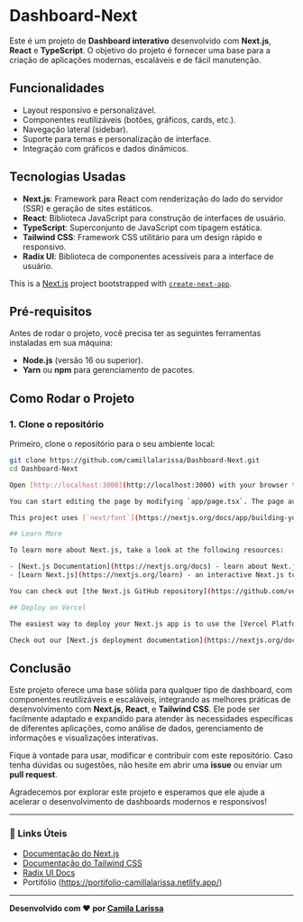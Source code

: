 # Dashboard-Next

Este é um projeto de **Dashboard interativo** desenvolvido com **Next.js**, **React** e **TypeScript**. O objetivo do projeto é fornecer uma base para a criação de aplicações modernas, escaláveis e de fácil manutenção.

## Funcionalidades

- Layout responsivo e personalizável.
- Componentes reutilizáveis (botões, gráficos, cards, etc.).
- Navegação lateral (sidebar).
- Suporte para temas e personalização de interface.
- Integração com gráficos e dados dinâmicos.

## Tecnologias Usadas

- **Next.js**: Framework para React com renderização do lado do servidor (SSR) e geração de sites estáticos.
- **React**: Biblioteca JavaScript para construção de interfaces de usuário.
- **TypeScript**: Superconjunto de JavaScript com tipagem estática.
- **Tailwind CSS**: Framework CSS utilitário para um design rápido e responsivo.
- **Radix UI**: Biblioteca de componentes acessíveis para a interface de usuário.

This is a [Next.js](https://nextjs.org) project bootstrapped with [`create-next-app`](https://nextjs.org/docs/app/api-reference/cli/create-next-app).

## Pré-requisitos

Antes de rodar o projeto, você precisa ter as seguintes ferramentas instaladas em sua máquina:

- **Node.js** (versão 16 ou superior).
- **Yarn** ou **npm** para gerenciamento de pacotes.

## Como Rodar o Projeto

### 1. Clone o repositório

Primeiro, clone o repositório para o seu ambiente local:

```bash
git clone https://github.com/camillalarissa/Dashboard-Next.git
cd Dashboard-Next

Open [http://localhost:3000](http://localhost:3000) with your browser to see the result.

You can start editing the page by modifying `app/page.tsx`. The page auto-updates as you edit the file.

This project uses [`next/font`](https://nextjs.org/docs/app/building-your-application/optimizing/fonts) to automatically optimize and load [Geist](https://vercel.com/font), a new font family for Vercel.

## Learn More

To learn more about Next.js, take a look at the following resources:

- [Next.js Documentation](https://nextjs.org/docs) - learn about Next.js features and API.
- [Learn Next.js](https://nextjs.org/learn) - an interactive Next.js tutorial.

You can check out [the Next.js GitHub repository](https://github.com/vercel/next.js) - your feedback and contributions are welcome!

## Deploy on Vercel

The easiest way to deploy your Next.js app is to use the [Vercel Platform](https://vercel.com/new?utm_medium=default-template&filter=next.js&utm_source=create-next-app&utm_campaign=create-next-app-readme) from the creators of Next.js.

Check out our [Next.js deployment documentation](https://nextjs.org/docs/app/building-your-application/deploying) for more details.
``````
## Conclusão

Este projeto oferece uma base sólida para qualquer tipo de dashboard, com componentes reutilizáveis e escaláveis, integrando as melhores práticas de desenvolvimento com **Next.js**, **React**, e **Tailwind CSS**. Ele pode ser facilmente adaptado e expandido para atender às necessidades específicas de diferentes aplicações, como análise de dados, gerenciamento de informações e visualizações interativas.

Fique à vontade para usar, modificar e contribuir com este repositório. Caso tenha dúvidas ou sugestões, não hesite em abrir uma **issue** ou enviar um **pull request**.

Agradecemos por explorar este projeto e esperamos que ele ajude a acelerar o desenvolvimento de dashboards modernos e responsivos!

---

### 🔗 Links Úteis
- [Documentação do Next.js](https://nextjs.org/docs)
- [Documentação do Tailwind CSS](https://tailwindcss.com/docs)
- [Radix UI Docs](https://radix-ui.com/docs)<br>
- Portifólio (https://portifolio-camillalarissa.netlify.app/)
---

**Desenvolvido com ❤️ por [Camila Larissa](https://github.com/camillalarissa)**


